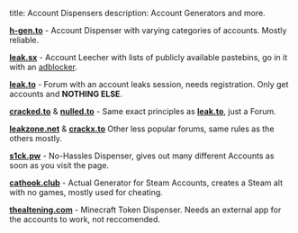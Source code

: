 title: Account Dispensers
description: Account Generators and more.

[**h-gen.to**](https://h-gen.to) - Account Dispenser with varying categories of accounts. Mostly reliable. 

[**leak.sx**](https://leak.sx) - Account Leecher with lists of publicly available pastebins, go in it with an [adblocker](https://ublockorigin.com/).  

[**leak.to**](https://leak.to/forum/21-premium-accounts/) - Forum with an account leaks session, needs registration. Only get accounts and __NOTHING ELSE__.

[**cracked.to**](https://cracked.to/Forum-Accounts) & [**nulled.to**](https://nulled.to/forum/43-accounts/) - Same exact principles as [**leak.to**](https://leak.to/forum/21-premium-accounts/), just a Forum. 

[**leakzone.net**](https://leakzone.net/Forum-Accounts) & [**crackx.to**](https://crackx.to/Forum-Accounts) Other less popular forums, same rules as the others mostly. 

[**s1ck.pw**](https://s1ck.pw/dispenser.php) - No-Hassles Dispenser, gives out many different Accounts as soon as you visit the page.  

[**cathook.club**](https://accgen.cathook.club/) - Actual Generator for Steam Accounts, creates a Steam alt with no games, mostly used for cheating.  

[**thealtening.com**](https://thealtening.com/free/free-minecraft-alts) - Minecraft Token Dispenser. Needs an external app for the accounts to work, not reccomended. 

